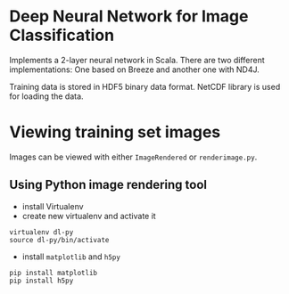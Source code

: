
# Deep Neural Network for Image Classification

Implements a 2-layer neural network in Scala.
There are two different implementations: One based on Breeze and another one with ND4J.

Training data is stored in HDF5 binary data format.
NetCDF library is used for loading the data.

# Viewing training set images

Images can be viewed with either `ImageRendered` or `renderimage.py`.


## Using Python image rendering tool

* install Virtualenv
* create new virtualenv and activate it
```
virtualenv dl-py
source dl-py/bin/activate
```
* install `matplotlib` and `h5py`
```
pip install matplotlib
pip install h5py
```
